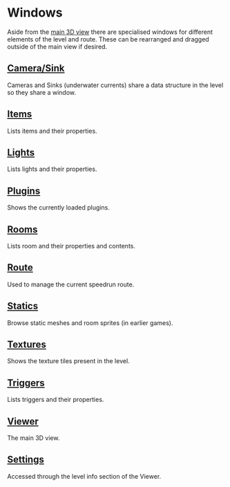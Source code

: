 # Windows
Aside from the [main 3D view](viewer.md) there are specialised windows for different elements of the level and route. These can be rearranged and dragged outside of the main view if desired.

## [Camera/Sink](camerasinkwindow.md)
Cameras and Sinks (underwater currents) share a data structure in the level so they share a window.
## [Items](itemswindow.md)
Lists items and their properties.
## [Lights](lightswindow.md)
Lists lights and their properties.
## [Plugins](pluginswindow.md)
Shows the currently loaded plugins.
## [Rooms](roomswindow.md)
Lists room and their properties and contents.
## [Route](routewindow.md)
Used to manage the current speedrun route.
## [Statics](staticswindow.md)
Browse static meshes and room sprites (in earlier games).
## [Textures](textureswindow.md)
Shows the texture tiles present in the level.
## [Triggers](triggerswindow.md)
Lists triggers and their properties.
## [Viewer](viewer.md)
The main 3D view.
## [Settings](settings.md)
Accessed through the level info section of the Viewer.